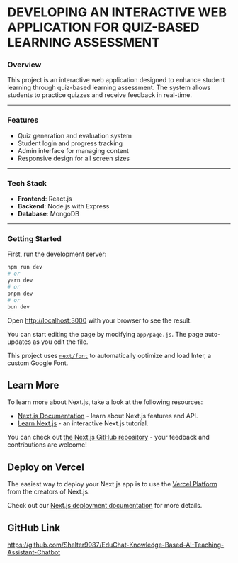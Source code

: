 # DEVELOPING AN INTERACTIVE WEB APPLICATION FOR QUIZ-BASED LEARNING ASSESSMENT

### Overview
This project is an interactive web application designed to enhance student learning through quiz-based learning assessment. The system allows students to practice quizzes and receive feedback in real-time.

---

### Features 
- Quiz generation and evaluation system  
- Student login and progress tracking  
- Admin interface for managing content  
- Responsive design for all screen sizes

---

### Tech Stack
- **Frontend**: React.js  
- **Backend**: Node.js with Express  
- **Database**: MongoDB  

---

### Getting Started

First, run the development server:

```bash
npm run dev
# or
yarn dev
# or
pnpm dev
# or
bun dev
```

Open [http://localhost:3000](http://localhost:3000) with your browser to see the result.

You can start editing the page by modifying `app/page.js`. The page auto-updates as you edit the file.

This project uses [`next/font`](https://nextjs.org/docs/basic-features/font-optimization) to automatically optimize and load Inter, a custom Google Font.

## Learn More

To learn more about Next.js, take a look at the following resources:

- [Next.js Documentation](https://nextjs.org/docs) - learn about Next.js features and API.
- [Learn Next.js](https://nextjs.org/learn) - an interactive Next.js tutorial.

You can check out [the Next.js GitHub repository](https://github.com/vercel/next.js/) - your feedback and contributions are welcome!

## Deploy on Vercel

The easiest way to deploy your Next.js app is to use the [Vercel Platform](https://vercel.com/new?utm_medium=default-template&filter=next.js&utm_source=create-next-app&utm_campaign=create-next-app-readme) from the creators of Next.js.

Check out our [Next.js deployment documentation](https://nextjs.org/docs/deployment) for more details.

## GitHub Link
https://github.com/Shelter9987/EduChat-Knowledge-Based-AI-Teaching-Assistant-Chatbot

